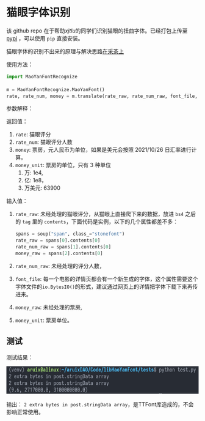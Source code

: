 # 猫眼字体识别

该 github repo 在于帮助*xjtlu*的同学们识别猫眼的扭曲字体。已经打包上传至 [pypi](https://pypi.org/project/maoyan-font-recognize) ，可以使用 `pip` 直接安装。

猫眼字体的识别不出来的原理与解决思路[在采茶上](https://m.teaforence.com/teapost/119)

使用方法：

```python
import MaoYanFontRecognize

m = MaoYanFontRecognize.MaoYanFont()
rate, rate_num, money = m.translate(rate_raw, rate_num_raw, font_file, money_raw= -1, money_unit=1)

```

参数解释：

返回值：

1. `rate`: 猫眼评分
2. `rate_num`: 猫眼评分人数
3. `money`: 票房，元人民币为单位，如果是美元会按照 2021/10/26 日汇率进行计算。
4. `money_unit`: 票房的单位，只有 3 种单位
   1. 万: 1e4,
   2. 亿: 1e8，
   3. 万美元: 63900

输入值：

1. `rate_raw`: 未经处理的猫眼评分，从猫眼上直接爬下来的数据，放进 `bs4` 之后的 `tag` 里的 `contents`，下面代码是实例，以下的几个属性都差不多：

    ```python
    spans = soup("span", class_="stonefont")
    rate_raw = spans[0].contents[0]
    rate_num_raw = spans[1].contents[0]
    money_raw = spans[2].contents[0]
    ```

3. `rate_num_raw`: 未经处理的评分人数，
4. `font_file`: 每一个电影的详情页都会有一个新生成的字体，这个属性需要这个字体文件的`io.BytesIO()`的形式，建议通过网页上的详情把字体下载下来再传进来。
5. `money_raw`: 未经处理的票房, 
6. `money_unit`: 票房单位。


## 测试

测试结果：

![image-20211028213546725](image-20211028213546725.png)

输出： `2 extra bytes in post.stringData array`，是TTFont库造成的，不会影响正常使用。


